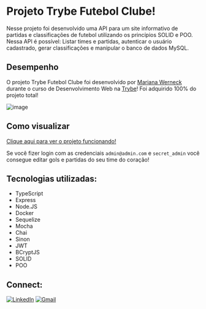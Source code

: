 # Projeto Trybe Futebol Clube!

Nesse projeto foi desenvolvido uma API para um site informativo de partidas e classificações de futebol utilizando os princípios SOLID e POO. Nessa API é possível: Listar times e partidas, autenticar o usuário cadastrado, gerar classificações e manipular o banco de dados MySQL.

## Desempenho

O projeto Trybe Futebol Clube foi desenvolvido por [Mariana Werneck](https://www.linkedin.com/in/marinhomariana8/) durante o curso de Desenvolvimento Web na [Trybe](https://www.betrybe.com/)! Foi adquirido 100% do projeto total!

![image](https://user-images.githubusercontent.com/69324347/205336782-25585115-a00f-4a75-a30f-76541321c08e.png)

## Como visualizar

[Clique aqui para ver o projeto funcionando!](https://tfc-mariyzx.vercel.app/leaderboard)

Se você fizer login com as credenciais `admin@admin.com` e `secret_admin` você consegue editar gols e partidas do seu time do coração!

## Tecnologias utilizadas:

- TypeScript
- Express
- Node.JS
- Docker
- Sequelize
- Mocha
- Chai
- Sinon
- JWT
- BCryptJS
- SOLID
- POO

## Connect:

[![LinkedIn](https://img.shields.io/badge/LinkedIn-0077B5?style=for-the-badge&logo=linkedin&logoColor=white)](https://www.linkedin.com/in/marinhomariana8/) [![Gmail](https://img.shields.io/badge/Gmail-D14836?style=for-the-badge&logo=gmail&logoColor=white
)](mailto:marinhomariana8@gmail.com)
